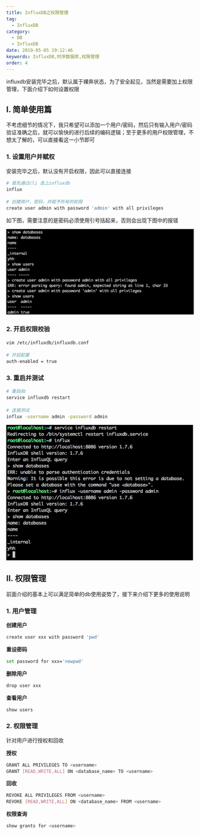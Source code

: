 ```yaml
---
title: InfluxDB之权限管理
tag: 
  - InfluxDB
category: 
  - DB
  - InfluxDB
date: 2019-05-05 19:12:46
keywords: InfluxDB,时序数据库,权限管理
order: 4
---
```


influxdb安装完毕之后，默认属于裸奔状态，为了安全起见，当然是需要加上权限管理，下面介绍下如何设置权限

<!-- more -->

## I. 简单使用篇

不考虑细节的情况下，我只希望可以添加一个用户/密码，然后只有输入用户/密码验证准确之后，就可以愉快的进行后续的编码逻辑；至于更多的用户权限管理，不想太了解的，可以直接看这一小节即可

### 1. 设置用户并赋权

安装完毕之后，默认没有开启权限，因此可以直接连接

```bash
# 首先通过cli 连上influxdb
influx

# 创建用户，密码，并赋予所有的权限
create user admin with password 'admin' with all privileges
```

如下图，需要注意的是密码必须使用引号括起来，否则会出现下图中的报错

![show](/imgs/190505/00.jpg)

### 2. 开启权限校验

```bash
vim /etc/influxdb/influxdb.conf

# 开启配置
auth-enabled = true
```

### 3. 重启并测试

```bash
# 重启db
service influxdb restart

# 连接测试
influx -username admin -password admin
```

![show](/imgs/190505/01.jpg)


## II. 权限管理

前面介绍的基本上可以满足简单的db使用姿势了，接下来介绍下更多的使用说明

### 1. 用户管理

**创建用户**

```bash
create user xxx with password 'pwd'
```

**重设密码**

```bash
set password for xxx='newpwd'
```

**删除用户**

```bash
drop user xxx
```

**查看用户**

```bash
show users
```

### 2. 权限管理

针对用户进行授权和回收

**授权**

```bash
GRANT ALL PRIVILEGES TO <username>
GRANT [READ,WRITE,ALL] ON <database_name> TO <username>
```

**回收**

```bash
REVOKE ALL PRIVILEGES FROM <username>
REVOKE [READ,WRITE,ALL] ON <database_name> FROM <username>
```

**权限查询**

```bash
show grants for <username>
```

